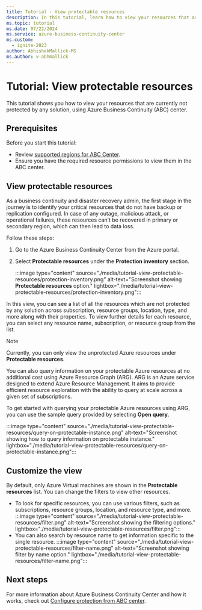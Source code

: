 ```yaml
---
title: Tutorial - View protectable resources
description: In this tutorial, learn how to view your resources that are currently not protected by any solution using Azure Business Continuity Center.
ms.topic: tutorial
ms.date: 07/22/2024
ms.service: azure-business-continuity-center
ms.custom:
  - ignite-2023
author: AbhishekMallick-MS
ms.author: v-abhmallick
---
```


# Tutorial: View protectable resources 

This tutorial shows you how to view your resources that are currently not protected by any solution, using Azure Business Continuity (ABC) center. 

## Prerequisites

Before you start this tutorial:

- Review [supported regions for ABC Center](business-continuity-center-support-matrix.md#supported-regions).
- Ensure you have the required resource permissions to view them in the ABC center.

## View protectable resources

As a business continuity and disaster recovery admin, the first stage in the journey is to identify your critical resources that do not have backup or replication configured.  In case of any outage, malicious attack, or operational failures, these resources can’t be recovered in primary or secondary region, which can then lead to data loss. 

Follow these steps:

1. Go to the Azure Business Continuity Center from the Azure portal.
1. Select **Protectable resources** under the **Protection inventory** section. 

    :::image type="content" source="./media/tutorial-view-protectable-resources/protection-inventory.png" alt-text="Screenshot showing **Protectable resources** option." lightbox="./media/tutorial-view-protectable-resources/protection-inventory.png":::
 
In this view, you can see a list of all the resources which are not protected by any solution across subscription, resource groups, location, type, and more along with their properties. To view further details for each resource, you can select any resource name, subscription, or resource group from the list.

> [!NOTE]
> Currently, you can only view the unprotected Azure resources under **Protectable resources**.

You can also query information on your protectable Azure resources at no additional cost using Azure Resource Graph (ARG). ARG is an Azure service designed to extend Azure Resource Management. It aims to provide efficient resource exploration with the ability to query at scale across a given set of subscriptions. 

To get started with querying your protectable Azure resources using ARG, you can use the sample query provided by selecting **Open query**.

:::image type="content" source="./media/tutorial-view-protectable-resources/query-on-protectable-instance.png" alt-text="Screenshot showing how to query information on protectable instance." lightbox="./media/tutorial-view-protectable-resources/query-on-protectable-instance.png":::

## Customize the view

By default, only Azure Virtual machines are shown in the **Protectable resources** list. You can change the filters to view other resources.

- To look for specific resources, you can use various filters, such as subscriptions, resource groups, location, and resource type, and more. 
    :::image type="content" source="./media/tutorial-view-protectable-resources/filter.png" alt-text="Screenshot showing the filtering options." lightbox="./media/tutorial-view-protectable-resources/filter.png":::
- You can also search by resource name to get information specific to the single resource.
    :::image type="content" source="./media/tutorial-view-protectable-resources/filter-name.png" alt-text="Screenshot showing filter by name option." lightbox="./media/tutorial-view-protectable-resources/filter-name.png":::


## Next steps

For more information about Azure Business Continuity Center and how it works, check out [Configure protection from ABC center](./tutorial-configure-protection-datasource.md).
